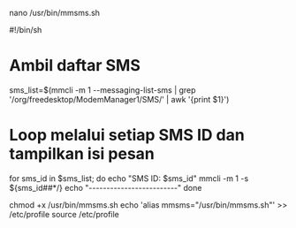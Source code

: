 nano /usr/bin/mmsms.sh

#!/bin/sh

# Ambil daftar SMS
sms_list=$(mmcli -m 1 --messaging-list-sms | grep '/org/freedesktop/ModemManager1/SMS/' | awk '{print $1}')

# Loop melalui setiap SMS ID dan tampilkan isi pesan
for sms_id in $sms_list; do
    echo "SMS ID: $sms_id"
    mmcli -m 1 -s ${sms_id##*/}
    echo "-------------------------"
done

chmod +x /usr/bin/mmsms.sh
echo 'alias mmsms="/usr/bin/mmsms.sh"' >> /etc/profile
source /etc/profile

